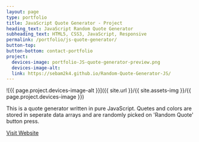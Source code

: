 ```yaml
---
layout: page
type: portfolio
title: JavaScript Quote Generator - Project
heading_text: JavaScript Random Quote Generator
subheading_text: HTML5, CSS3, JavaScript, Responsive
permalink: /portfolio/js-quote-generator/
button-top:
button-bottom: contact-portfolio
project:
  devices-image: portfolio-JS-quote-generator-preview.png
  devices-image-alt: 
  link: https://sebam2k4.github.io/Random-Quote-Generator-JS/
---
```


![{{ page.project.devices-image-alt }}]({{ site.url }}/{{ site.assets-img }}/{{ page.project.devices-image }})

This is a quote generator written in pure JavaScript. Quetes and colors are stored in seperate data arrays and are randomly picked on 'Random Quote' button press. 

<div class="button-visit-website">
  <a href="{{ page.project.link }}" target="_blank" title="External link - visit JS Quote Generator">Visit Website <i class="fa fa-external-link"></i></a>
</div>

